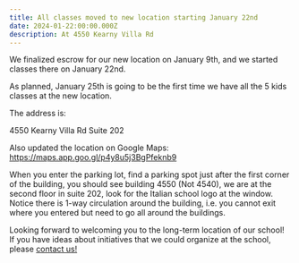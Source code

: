 ```yaml
---
title: All classes moved to new location starting January 22nd
date: 2024-01-22:00:00.000Z
description: At 4550 Kearny Villa Rd
---
```


We finalized escrow for our new location on January 9th, and we started classes there on January 22nd.

As planned, January 25th is going to be the first time we have all the 5 kids classes at the new location.

The address is:

4550 Kearny Villa Rd Suite 202

Also updated the location on Google Maps:
https://maps.app.goo.gl/p4y8u5j3BgPfeknb9

When you enter the parking lot, find a parking spot just after the first corner of the building, you should see building 4550 (Not 4540), we are at the second floor in suite 202, look for the Italian school logo at the window.  Notice there is 1-way circulation around the building, i.e. you cannot exit where you entered but need to go all around the buildings.

Looking forward to welcoming you to the long-term location of our school! If you have ideas about initiatives that we could organize at the school, please [contact us!](/contact)

